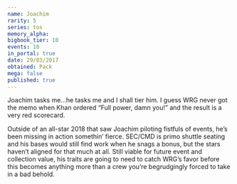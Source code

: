 ```yaml
---
name: Joachim
rarity: 5
series: tos
memory_alpha:
bigbook_tier: 10
events: 10
in_portal: true
date: 29/03/2017
obtained: Pack
mega: false
published: true
---
```


Joachim tasks me...he tasks me and I shall tier him. I guess WRG never got the memo when Khan ordered “Full power, damn you!” and the result is a very red scorecard. 

Outside of an all-star 2018 that saw Joachim piloting fistfuls of events, he’s been missing in action somethin’ fierce. SEC/CMD is primo shuttle seating and his bases would still find work when he snags a bonus, but the stars haven’t aligned for that much at all. Still viable for future event and collection value, his traits are going to need to catch WRG’s favor before this becomes anything more than a crew you’re begrudgingly forced to take in a bad behold.
